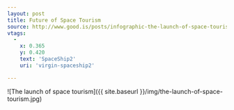 ```yaml
---
layout: post
title: Future of Space Tourism
source: http://www.good.is/posts/infographic-the-launch-of-space-tourism
vtags:
  -
    x: 0.365
    y: 0.420
    text: 'SpaceShip2'
    uri: 'virgin-spaceship2'

---
```


![The launch of space tourism]({{ site.baseurl }}/img/the-launch-of-space-tourism.jpg)
